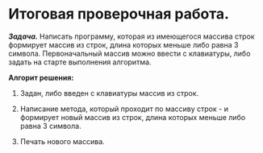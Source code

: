 # Итоговая проверочная работа.

***Задача.*** Написать программу, которая из имеющегося массива строк формирует массив из строк, 
длина которых меньше либо равна 3 символа. Первоначальный массив можно ввести с клавиатуры, 
либо задать на старте выполнения алгоритма.


**Алгорит решения:**

1. Задан, либо введен с клавиатуры массив из строк.

2. Написание метода, который проходит по массиву строк - 
   и формирует новый массив из строк, длина которых
   меньше либо равна 3 символа.

3. Печать нового массива.